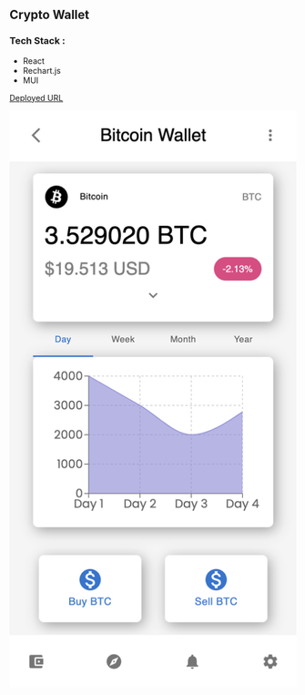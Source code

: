 ## Crypto Wallet

### Tech Stack :

- React
- Rechart.js
- MUI

[Deployed URL](https://chimerical-banoffee-4c25b6.netlify.app/)

![](public/ss.png)
